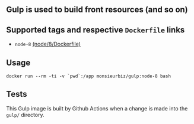 ## Gulp is used to build front resources (and so on)

## Supported tags and respective `Dockerfile` links

* `node-8` [(node/8/Dockerfile)](https://github.com/monsieurbiz/docker/blob/master/gulp/node/8/Dockerfile)

## Usage

```
docker run --rm -ti -v `pwd`:/app monsieurbiz/gulp:node-8 bash
```

## Tests

This Gulp image is built by Github Actions when a change is made into the `gulp/` directory.
